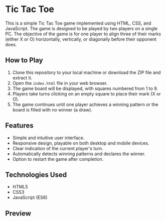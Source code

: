 # Tic Tac Toe

This is a simple Tic Tac Toe game implemented using HTML, CSS, and JavaScript. The game is designed to be played by two players on a single PC. The objective of the game is for one player to align three of their marks (either X or O) horizontally, vertically, or diagonally before their opponent does.

## How to Play

1. Clone this repository to your local machine or download the ZIP file and extract it.
2. Open the `index.html` file in your web browser.
3. The game board will be displayed, with squares numbered from 1 to 9.
4. Players take turns clicking on an empty square to place their mark (X or O).
5. The game continues until one player achieves a winning pattern or the board is filled with no winner (a draw).

## Features

- Simple and intuitive user interface.
- Responsive design, playable on both desktop and mobile devices.
- Clear indication of the current player's turn.
- Automatically detects winning patterns and declares the winner.
- Option to restart the game after completion.

## Technologies Used

- HTML5
- CSS3
- JavaScript (ES6)

## Preview


